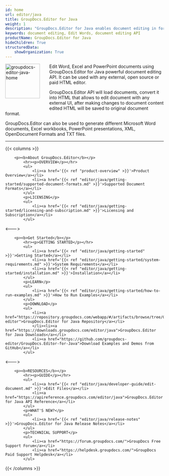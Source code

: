 ```yaml
---
id: home
url: editor/java
title: GroupDocs.Editor for Java
weight: 1
description: "GroupDocs.Editor for Java enables document editing in form of HTML.Edit Word, Excel and PowerPoint documents using GroupDocs.Editor for Java powerful document editing API."
keywords: document editing, Edit Words, document editing API
productName: GroupDocs.Editor for Java
hideChildren: True
structuredData:
    showOrganization: True
---
```

<img src="/editor/java/images/home.png" width="110" height="110" alt="groupdocs-editor-java-home" align="left" style="margin: 0 30px 30px 0"/>

Edit Word, Excel and PowerPoint documents using GroupDocs.Editor for Java powerful document editing API. It can be used with any external, open source or paid HTML editor.
  
GroupDocs.Editor API will load documents, convert it into HTML that allows to edit document with any external UI, after making changes to document content edited HTML will be saved to original document format.
  
GroupDocs.Editor can also be used to generate different Microsoft Word documents, Excel workbooks, PowerPoint presentations, XML, OpenDocument Formats and TXT files.

------

{{< columns >}}

		<p><b>About GroupDocs.Editor</b></p>
			<hr><p>OVERVIEW</p></hr>
			<ul>
				<li><a href='{{< ref "product-overview" >}}'>Product Overview</a></li>
				<li><a href='{{< ref "editor/java/getting-started/supported-document-formats.md" >}}'>Supported Document Formats</a></li>
			</ul>
			<p>LICENSING</p>
			<ul>
                <li><a href='{{< ref "editor/java/getting-started/licensing-and-subscription.md" >}}'>Licensing and Subscription</a></li>
			</ul>
<--->

		<p><b>Get Started</b></p>
			<hr><p>GETTING STARTED</p></hr>
			<ul>
				<li><a href='{{< ref "editor/java/getting-started" >}}'>Getting Started</a></li>
				<li><a href='{{< ref "editor/java/getting-started/system-requirements.md" >}}'>System Requirements</a></li>
				<li><a href='{{< ref "editor/java/getting-started/installation.md" >}}'>Installation</a></li>
			</ul>
			<p>LEARN</p>
			<ul>
				<li><a href='{{< ref "editor/java/getting-started/how-to-run-examples.md" >}}'>How to Run Examples</a></li>
			</ul>
			<p>DOWNLOAD</p>
			<ul>
				<li><a href="https://repository.groupdocs.com/webapp/#/artifacts/browse/tree/General/repo/com/groupdocs/groupdocs-editor">GroupDocs.Editor for Java Repository</a></li>
				</li><li><a href="https://downloads.groupdocs.com/editor/java">GroupDocs.Editor for Java Downloads</a></li>
				<li><a href="https://github.com/groupdocs-editor/GroupDocs.Editor-for-Java">Download Examples and Demos from GitHub</a></li>
			</ul>
<--->

		<p><b>RESOURCES</b></p>
			<hr><p>GUIDE</p></hr>
			<ul>
				<li><a href='{{< ref "editor/java/developer-guide/edit-document.md" >}}'>Edit Files</a></li>
				<li><a href="https://apireference.groupdocs.com/editor/java">GroupDocs.Editor for Java API Reference</a></li>
			</ul>
			<p>WHAT'S NEW?</p>
			<ul>
				<li><a href='{{< ref "editor/java/release-notes" >}}'>GroupDocs.Editor for Java Release Notes</a></li>
			</ul>
			<p>TECHNICAL SUPPORT</p>
			<ul>
				<li><a href="https://forum.groupdocs.com/">GroupDocs Free Support Forum</a></li>
				<li><a href="https://helpdesk.groupdocs.com/">GroupDocs Paid Support Helpdesk</a></li>
			</ul>
{{< /columns >}}